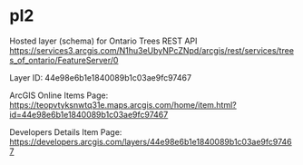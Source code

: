 # pl2
Hosted layer (schema) for Ontario Trees REST API
https://services3.arcgis.com/N1hu3eUbyNPcZNpd/arcgis/rest/services/trees_of_ontario/FeatureServer/0

Layer ID:
44e98e6b1e1840089b1c03ae9fc97467

ArcGIS Online Items Page:
https://teopvtyksnwtq31e.maps.arcgis.com/home/item.html?id=44e98e6b1e1840089b1c03ae9fc97467

Developers Details Item Page:
https://developers.arcgis.com/layers/44e98e6b1e1840089b1c03ae9fc97467

